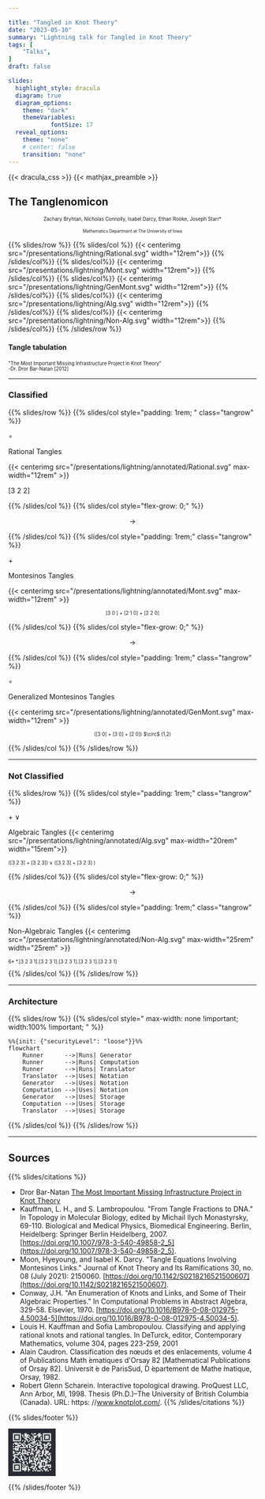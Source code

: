 ```yaml
---

title: "Tangled in Knot Theory"
date: "2023-05-10"
summary: "Lightning talk for Tangled in Knot Theory"
tags: [
    "Talks",
]
draft: false

slides:
  highlight_style: dracula
  diagram: true
  diagram_options:
    theme: "dark"
    themeVariables:
            fontSize: 17
  reveal_options:
    theme: "none"
    # center: false
    transition: "none"
---
```

<style>

  .tangrow * {
    font-size: 2.5rem;
  }

  .tangrow {
    border: 2px solid var(--r-Red);
    border-radius: 12px;
    margin:auto;
    padding:1rem;

  }
.qr_Code{
    width:10vw;
    height:auto;
}

.mermaid svg {
    max-width: none !important;
    width: 100% !important;
    height: auto !important;
}

</style>


{{< dracula_css >}}
{{< mathjax_preamble >}}


## The Tanglenomicon


<p style="font-size:.7em;text-align:center !important">
Zachary Bryhtan, Nicholas Connolly, Isabel Darcy, Ethan Rooke, Joseph Starr*
<p>

<p style="font-size:.6em; text-align:center !important">
Mathematics Department at The University of Iowa<p>


{{% slides/row %}}
{{% slides/col %}}
{{< centerimg src="/presentations/lightning/Rational.svg" width="12rem">}}
{{% /slides/col%}}
{{% slides/col%}}
{{< centerimg src="/presentations/lightning/Mont.svg" width="12rem">}}
{{% /slides/col%}}
{{% slides/col%}}
{{< centerimg src="/presentations/lightning/GenMont.svg" width="12rem">}}
{{% /slides/col%}}
{{% slides/col%}}
{{< centerimg src="/presentations/lightning/Alg.svg" width="12rem">}}
{{% /slides/col%}}
{{% slides/col%}}
{{< centerimg src="/presentations/lightning/Non-Alg.svg" width="12rem">}}
{{% /slides/col%}}
{{% /slides/row %}}


#### Tangle tabulation

<p style="font-size:.7em;color:var(--r-Green);">
"The Most Important Missing Infrastructure Project in Knot Theory"</br>
-Dr. Dror Bar-Natan [2012]
</p>

---

### Classified

{{% slides/row %}}
{{% slides/col style="padding: 1rem; " class="tangrow" %}}

$\circ$

Rational Tangles

{{< centerimg src="/presentations/lightning/annotated/Rational.svg" max-width="12rem" >}}

[3 2 2]

{{% /slides/col %}}
{{% slides/col style="flex-grow: 0;"  %}}

$$\to$$

{{% /slides/col %}}
{{% slides/col style="padding: 1rem;" class="tangrow" %}}

$+$

Montesinos Tangles

{{< centerimg src="/presentations/lightning/annotated/Mont.svg" max-width="12rem" >}}

<p style="font-size:.7em;text-align:center !important;white-space: nowrap;">
[3 0 ] + [2 1 0] + [2 2 0]
</p>

{{% /slides/col %}}
{{% slides/col style="flex-grow: 0;"  %}}

$$\to$$

{{% /slides/col %}}
{{% slides/col style="padding: 1rem;" class="tangrow" %}}

$\circ$

Generalized Montesinos Tangles

{{< centerimg src="/presentations/lightning/annotated/GenMont.svg" max-width="12rem" >}}
<p style="font-size:.7em;text-align:center !important;white-space: nowrap;">
([3 0] + [3 0] + [2 0]) $\circ$ (1,2)
</p>

{{% /slides/col %}}
{{% /slides/row %}}

---


### Not Classified

{{% slides/row %}}
{{% slides/col style="padding: 1rem;" class="tangrow"  %}}

$+\ \vee$

  Algebraic Tangles
{{< centerimg src="/presentations/lightning/annotated/Alg.svg" max-width="20rem"  width="15rem">}}

<p style="font-size:.7em;tex-align:center !important;white-space: nowrap;">
([3 2 3] + [3 2 3]) ∨ ([3 2 3] + [3 2 3] )
</p>

{{% /slides/col %}}
{{% slides/col style="flex-grow: 0;"  %}}

$$\to$$

{{% /slides/col %}}
{{% slides/col style="padding: 1rem;" class="tangrow" %}}

Non-Algebraic Tangles
{{< centerimg src="/presentations/lightning/annotated/Non-Alg.svg" max-width="25rem" width="25rem" >}}

<p style="font-size:.7em;tex-align:center !important;white-space: nowrap;">
6* *.[3 2 3 1].[3 2 3 1].[3 2 3 1].[3 2 3 1].[3 2 3 1]
</p>
{{% /slides/col %}}
{{% /slides/row %}}

---

### Architecture


{{% slides/row %}}
{{% slides/col style=" max-width: none !important; width:100% !important; " %}}

```mermaid
%%{init: {"securityLevel": "loose"}}%%
flowchart
    Runner      -->|Runs| Generator
    Runner      -->|Runs| Computation
    Runner      -->|Runs| Translator
    Translator  -->|Uses| Notation
    Generator   -->|Uses| Notation
    Computation -->|Uses| Notation
    Generator   -->|Uses| Storage
    Computation -->|Uses| Storage
    Translator  -->|Uses| Storage
```

{{% /slides/col %}}
{{% /slides/row %}}

---

## Sources

{{% slides/citations %}}

- Dror Bar-Natan [The Most Important Missing Infrastructure Project in Knot Theory](http://drorbn.net/AcademicPensieve/2012-01/one/The_Most_Important_Missing_Infrastructure_Project_in_Knot_Theory.pdf)
- Kauffman, L. H., and S. Lambropoulou. "From Tangle Fractions to DNA." In Topology in Molecular Biology, edited by Michail Ilych Monastyrsky, 69-110. Biological and Medical Physics, Biomedical Engineering. Berlin, Heidelberg: Springer Berlin Heidelberg, 2007. [https://doi.org/10.1007/978-3-540-49858-2_5](https://doi.org/10.1007/978-3-540-49858-2_5).
- Moon, Hyeyoung, and Isabel K. Darcy. "Tangle Equations Involving Montesinos Links." Journal of Knot Theory and Its Ramifications 30, no. 08 (July 2021): 2150060. [https://doi.org/10.1142/S0218216521500607](https://doi.org/10.1142/S0218216521500607).
- Conway, J.H. "An Enumeration of Knots and Links, and Some of Their Algebraic Properties." In Computational Problems in Abstract Algebra, 329-58. Elsevier, 1970. [https://doi.org/10.1016/B978-0-08-012975-4.50034-5](https://doi.org/10.1016/B978-0-08-012975-4.50034-5).
- Louis H. Kauffman and Sofia Lambropoulou. Classifying and applying rational knots and rational tangles. In DeTurck, editor, Contemporary Mathematics, volume 304, pages 223-259, 2001
- Alain Caudron. Classification des nœuds et des enlacements, volume 4 of Publications Math ́ematiques d'Orsay 82 [Mathematical Publications of Orsay 82]. Universit ́e de ParisSud, D ́epartement de Mathe  ́matique, Orsay, 1982.
- Robert Glenn Scharein. Interactive topological drawing. ProQuest LLC, Ann Arbor,
  MI, 1998. Thesis (Ph.D.)–The University of British Columbia (Canada). URL: https:
  //www.knotplot.com/.
  {{% /slides/citations %}}


{{% slides/footer %}}
<div class="qr_Code">
<svg width="100%" height="auto" viewBox="0 0 328 328"
    xmlns="http://www.w3.org/2000/svg"
    xmlns:xlink="http://www.w3.org/1999/xlink"
    xmlns:ev="http://www.w3.org/2001/xml-events">
    <rect x="0" y="0" width="328" height="328" fill="#282a36"/>
    <defs>
        <rect id="p" width="8" height="8"/>
    </defs>
    <g fill="#f8f8f2">
        <use xlink:href="#p" x="32" y="32"/>
        <use xlink:href="#p" x="32" y="40"/>
        <use xlink:href="#p" x="32" y="48"/>
        <use xlink:href="#p" x="32" y="56"/>
        <use xlink:href="#p" x="32" y="64"/>
        <use xlink:href="#p" x="32" y="72"/>
        <use xlink:href="#p" x="32" y="80"/>
        <use xlink:href="#p" x="32" y="104"/>
        <use xlink:href="#p" x="32" y="120"/>
        <use xlink:href="#p" x="32" y="136"/>
        <use xlink:href="#p" x="32" y="152"/>
        <use xlink:href="#p" x="32" y="160"/>
        <use xlink:href="#p" x="32" y="168"/>
        <use xlink:href="#p" x="32" y="184"/>
        <use xlink:href="#p" x="32" y="208"/>
        <use xlink:href="#p" x="32" y="216"/>
        <use xlink:href="#p" x="32" y="240"/>
        <use xlink:href="#p" x="32" y="248"/>
        <use xlink:href="#p" x="32" y="256"/>
        <use xlink:href="#p" x="32" y="264"/>
        <use xlink:href="#p" x="32" y="272"/>
        <use xlink:href="#p" x="32" y="280"/>
        <use xlink:href="#p" x="32" y="288"/>
        <use xlink:href="#p" x="40" y="32"/>
        <use xlink:href="#p" x="40" y="80"/>
        <use xlink:href="#p" x="40" y="96"/>
        <use xlink:href="#p" x="40" y="136"/>
        <use xlink:href="#p" x="40" y="160"/>
        <use xlink:href="#p" x="40" y="176"/>
        <use xlink:href="#p" x="40" y="184"/>
        <use xlink:href="#p" x="40" y="192"/>
        <use xlink:href="#p" x="40" y="200"/>
        <use xlink:href="#p" x="40" y="208"/>
        <use xlink:href="#p" x="40" y="224"/>
        <use xlink:href="#p" x="40" y="240"/>
        <use xlink:href="#p" x="40" y="288"/>
        <use xlink:href="#p" x="48" y="32"/>
        <use xlink:href="#p" x="48" y="48"/>
        <use xlink:href="#p" x="48" y="56"/>
        <use xlink:href="#p" x="48" y="64"/>
        <use xlink:href="#p" x="48" y="80"/>
        <use xlink:href="#p" x="48" y="96"/>
        <use xlink:href="#p" x="48" y="104"/>
        <use xlink:href="#p" x="48" y="120"/>
        <use xlink:href="#p" x="48" y="128"/>
        <use xlink:href="#p" x="48" y="136"/>
        <use xlink:href="#p" x="48" y="144"/>
        <use xlink:href="#p" x="48" y="176"/>
        <use xlink:href="#p" x="48" y="192"/>
        <use xlink:href="#p" x="48" y="240"/>
        <use xlink:href="#p" x="48" y="256"/>
        <use xlink:href="#p" x="48" y="264"/>
        <use xlink:href="#p" x="48" y="272"/>
        <use xlink:href="#p" x="48" y="288"/>
        <use xlink:href="#p" x="56" y="32"/>
        <use xlink:href="#p" x="56" y="48"/>
        <use xlink:href="#p" x="56" y="56"/>
        <use xlink:href="#p" x="56" y="64"/>
        <use xlink:href="#p" x="56" y="80"/>
        <use xlink:href="#p" x="56" y="96"/>
        <use xlink:href="#p" x="56" y="104"/>
        <use xlink:href="#p" x="56" y="120"/>
        <use xlink:href="#p" x="56" y="136"/>
        <use xlink:href="#p" x="56" y="144"/>
        <use xlink:href="#p" x="56" y="160"/>
        <use xlink:href="#p" x="56" y="176"/>
        <use xlink:href="#p" x="56" y="192"/>
        <use xlink:href="#p" x="56" y="240"/>
        <use xlink:href="#p" x="56" y="256"/>
        <use xlink:href="#p" x="56" y="264"/>
        <use xlink:href="#p" x="56" y="272"/>
        <use xlink:href="#p" x="56" y="288"/>
        <use xlink:href="#p" x="64" y="32"/>
        <use xlink:href="#p" x="64" y="48"/>
        <use xlink:href="#p" x="64" y="56"/>
        <use xlink:href="#p" x="64" y="64"/>
        <use xlink:href="#p" x="64" y="80"/>
        <use xlink:href="#p" x="64" y="104"/>
        <use xlink:href="#p" x="64" y="112"/>
        <use xlink:href="#p" x="64" y="120"/>
        <use xlink:href="#p" x="64" y="128"/>
        <use xlink:href="#p" x="64" y="136"/>
        <use xlink:href="#p" x="64" y="144"/>
        <use xlink:href="#p" x="64" y="168"/>
        <use xlink:href="#p" x="64" y="176"/>
        <use xlink:href="#p" x="64" y="200"/>
        <use xlink:href="#p" x="64" y="240"/>
        <use xlink:href="#p" x="64" y="256"/>
        <use xlink:href="#p" x="64" y="264"/>
        <use xlink:href="#p" x="64" y="272"/>
        <use xlink:href="#p" x="64" y="288"/>
        <use xlink:href="#p" x="72" y="32"/>
        <use xlink:href="#p" x="72" y="80"/>
        <use xlink:href="#p" x="72" y="96"/>
        <use xlink:href="#p" x="72" y="112"/>
        <use xlink:href="#p" x="72" y="120"/>
        <use xlink:href="#p" x="72" y="160"/>
        <use xlink:href="#p" x="72" y="168"/>
        <use xlink:href="#p" x="72" y="208"/>
        <use xlink:href="#p" x="72" y="216"/>
        <use xlink:href="#p" x="72" y="240"/>
        <use xlink:href="#p" x="72" y="288"/>
        <use xlink:href="#p" x="80" y="32"/>
        <use xlink:href="#p" x="80" y="40"/>
        <use xlink:href="#p" x="80" y="48"/>
        <use xlink:href="#p" x="80" y="56"/>
        <use xlink:href="#p" x="80" y="64"/>
        <use xlink:href="#p" x="80" y="72"/>
        <use xlink:href="#p" x="80" y="80"/>
        <use xlink:href="#p" x="80" y="96"/>
        <use xlink:href="#p" x="80" y="112"/>
        <use xlink:href="#p" x="80" y="128"/>
        <use xlink:href="#p" x="80" y="144"/>
        <use xlink:href="#p" x="80" y="160"/>
        <use xlink:href="#p" x="80" y="176"/>
        <use xlink:href="#p" x="80" y="192"/>
        <use xlink:href="#p" x="80" y="208"/>
        <use xlink:href="#p" x="80" y="224"/>
        <use xlink:href="#p" x="80" y="240"/>
        <use xlink:href="#p" x="80" y="248"/>
        <use xlink:href="#p" x="80" y="256"/>
        <use xlink:href="#p" x="80" y="264"/>
        <use xlink:href="#p" x="80" y="272"/>
        <use xlink:href="#p" x="80" y="280"/>
        <use xlink:href="#p" x="80" y="288"/>
        <use xlink:href="#p" x="88" y="104"/>
        <use xlink:href="#p" x="88" y="128"/>
        <use xlink:href="#p" x="88" y="168"/>
        <use xlink:href="#p" x="88" y="184"/>
        <use xlink:href="#p" x="88" y="192"/>
        <use xlink:href="#p" x="88" y="200"/>
        <use xlink:href="#p" x="88" y="208"/>
        <use xlink:href="#p" x="96" y="40"/>
        <use xlink:href="#p" x="96" y="48"/>
        <use xlink:href="#p" x="96" y="80"/>
        <use xlink:href="#p" x="96" y="104"/>
        <use xlink:href="#p" x="96" y="112"/>
        <use xlink:href="#p" x="96" y="128"/>
        <use xlink:href="#p" x="96" y="144"/>
        <use xlink:href="#p" x="96" y="152"/>
        <use xlink:href="#p" x="96" y="160"/>
        <use xlink:href="#p" x="96" y="168"/>
        <use xlink:href="#p" x="96" y="176"/>
        <use xlink:href="#p" x="96" y="208"/>
        <use xlink:href="#p" x="96" y="216"/>
        <use xlink:href="#p" x="96" y="232"/>
        <use xlink:href="#p" x="96" y="248"/>
        <use xlink:href="#p" x="96" y="264"/>
        <use xlink:href="#p" x="96" y="272"/>
        <use xlink:href="#p" x="96" y="280"/>
        <use xlink:href="#p" x="104" y="56"/>
        <use xlink:href="#p" x="104" y="96"/>
        <use xlink:href="#p" x="104" y="112"/>
        <use xlink:href="#p" x="104" y="120"/>
        <use xlink:href="#p" x="104" y="128"/>
        <use xlink:href="#p" x="104" y="144"/>
        <use xlink:href="#p" x="104" y="168"/>
        <use xlink:href="#p" x="104" y="184"/>
        <use xlink:href="#p" x="104" y="224"/>
        <use xlink:href="#p" x="104" y="232"/>
        <use xlink:href="#p" x="104" y="240"/>
        <use xlink:href="#p" x="104" y="256"/>
        <use xlink:href="#p" x="104" y="272"/>
        <use xlink:href="#p" x="104" y="280"/>
        <use xlink:href="#p" x="112" y="32"/>
        <use xlink:href="#p" x="112" y="40"/>
        <use xlink:href="#p" x="112" y="48"/>
        <use xlink:href="#p" x="112" y="64"/>
        <use xlink:href="#p" x="112" y="80"/>
        <use xlink:href="#p" x="112" y="88"/>
        <use xlink:href="#p" x="112" y="104"/>
        <use xlink:href="#p" x="112" y="128"/>
        <use xlink:href="#p" x="112" y="144"/>
        <use xlink:href="#p" x="112" y="152"/>
        <use xlink:href="#p" x="112" y="160"/>
        <use xlink:href="#p" x="112" y="168"/>
        <use xlink:href="#p" x="112" y="192"/>
        <use xlink:href="#p" x="112" y="200"/>
        <use xlink:href="#p" x="112" y="208"/>
        <use xlink:href="#p" x="112" y="248"/>
        <use xlink:href="#p" x="112" y="264"/>
        <use xlink:href="#p" x="112" y="272"/>
        <use xlink:href="#p" x="112" y="280"/>
        <use xlink:href="#p" x="112" y="288"/>
        <use xlink:href="#p" x="120" y="32"/>
        <use xlink:href="#p" x="120" y="40"/>
        <use xlink:href="#p" x="120" y="48"/>
        <use xlink:href="#p" x="120" y="56"/>
        <use xlink:href="#p" x="120" y="64"/>
        <use xlink:href="#p" x="120" y="72"/>
        <use xlink:href="#p" x="120" y="112"/>
        <use xlink:href="#p" x="120" y="120"/>
        <use xlink:href="#p" x="120" y="152"/>
        <use xlink:href="#p" x="120" y="168"/>
        <use xlink:href="#p" x="120" y="208"/>
        <use xlink:href="#p" x="120" y="224"/>
        <use xlink:href="#p" x="120" y="256"/>
        <use xlink:href="#p" x="120" y="264"/>
        <use xlink:href="#p" x="120" y="272"/>
        <use xlink:href="#p" x="120" y="280"/>
        <use xlink:href="#p" x="128" y="40"/>
        <use xlink:href="#p" x="128" y="48"/>
        <use xlink:href="#p" x="128" y="56"/>
        <use xlink:href="#p" x="128" y="72"/>
        <use xlink:href="#p" x="128" y="80"/>
        <use xlink:href="#p" x="128" y="112"/>
        <use xlink:href="#p" x="128" y="120"/>
        <use xlink:href="#p" x="128" y="128"/>
        <use xlink:href="#p" x="128" y="160"/>
        <use xlink:href="#p" x="128" y="168"/>
        <use xlink:href="#p" x="128" y="176"/>
        <use xlink:href="#p" x="128" y="200"/>
        <use xlink:href="#p" x="128" y="232"/>
        <use xlink:href="#p" x="128" y="240"/>
        <use xlink:href="#p" x="128" y="256"/>
        <use xlink:href="#p" x="136" y="40"/>
        <use xlink:href="#p" x="136" y="56"/>
        <use xlink:href="#p" x="136" y="88"/>
        <use xlink:href="#p" x="136" y="104"/>
        <use xlink:href="#p" x="136" y="144"/>
        <use xlink:href="#p" x="136" y="160"/>
        <use xlink:href="#p" x="136" y="176"/>
        <use xlink:href="#p" x="136" y="264"/>
        <use xlink:href="#p" x="136" y="272"/>
        <use xlink:href="#p" x="136" y="280"/>
        <use xlink:href="#p" x="136" y="288"/>
        <use xlink:href="#p" x="144" y="48"/>
        <use xlink:href="#p" x="144" y="64"/>
        <use xlink:href="#p" x="144" y="80"/>
        <use xlink:href="#p" x="144" y="104"/>
        <use xlink:href="#p" x="144" y="112"/>
        <use xlink:href="#p" x="144" y="120"/>
        <use xlink:href="#p" x="144" y="128"/>
        <use xlink:href="#p" x="144" y="144"/>
        <use xlink:href="#p" x="144" y="160"/>
        <use xlink:href="#p" x="144" y="192"/>
        <use xlink:href="#p" x="144" y="200"/>
        <use xlink:href="#p" x="144" y="208"/>
        <use xlink:href="#p" x="144" y="216"/>
        <use xlink:href="#p" x="144" y="224"/>
        <use xlink:href="#p" x="144" y="232"/>
        <use xlink:href="#p" x="144" y="280"/>
        <use xlink:href="#p" x="152" y="72"/>
        <use xlink:href="#p" x="152" y="96"/>
        <use xlink:href="#p" x="152" y="112"/>
        <use xlink:href="#p" x="152" y="128"/>
        <use xlink:href="#p" x="152" y="168"/>
        <use xlink:href="#p" x="152" y="176"/>
        <use xlink:href="#p" x="152" y="216"/>
        <use xlink:href="#p" x="152" y="224"/>
        <use xlink:href="#p" x="152" y="264"/>
        <use xlink:href="#p" x="160" y="32"/>
        <use xlink:href="#p" x="160" y="56"/>
        <use xlink:href="#p" x="160" y="64"/>
        <use xlink:href="#p" x="160" y="80"/>
        <use xlink:href="#p" x="160" y="96"/>
        <use xlink:href="#p" x="160" y="120"/>
        <use xlink:href="#p" x="160" y="136"/>
        <use xlink:href="#p" x="160" y="144"/>
        <use xlink:href="#p" x="160" y="152"/>
        <use xlink:href="#p" x="160" y="160"/>
        <use xlink:href="#p" x="160" y="168"/>
        <use xlink:href="#p" x="160" y="200"/>
        <use xlink:href="#p" x="160" y="216"/>
        <use xlink:href="#p" x="160" y="224"/>
        <use xlink:href="#p" x="160" y="240"/>
        <use xlink:href="#p" x="160" y="256"/>
        <use xlink:href="#p" x="160" y="264"/>
        <use xlink:href="#p" x="168" y="40"/>
        <use xlink:href="#p" x="168" y="72"/>
        <use xlink:href="#p" x="168" y="88"/>
        <use xlink:href="#p" x="168" y="96"/>
        <use xlink:href="#p" x="168" y="104"/>
        <use xlink:href="#p" x="168" y="120"/>
        <use xlink:href="#p" x="168" y="136"/>
        <use xlink:href="#p" x="168" y="144"/>
        <use xlink:href="#p" x="168" y="168"/>
        <use xlink:href="#p" x="168" y="176"/>
        <use xlink:href="#p" x="168" y="192"/>
        <use xlink:href="#p" x="168" y="240"/>
        <use xlink:href="#p" x="168" y="256"/>
        <use xlink:href="#p" x="168" y="272"/>
        <use xlink:href="#p" x="168" y="288"/>
        <use xlink:href="#p" x="176" y="32"/>
        <use xlink:href="#p" x="176" y="48"/>
        <use xlink:href="#p" x="176" y="56"/>
        <use xlink:href="#p" x="176" y="64"/>
        <use xlink:href="#p" x="176" y="72"/>
        <use xlink:href="#p" x="176" y="80"/>
        <use xlink:href="#p" x="176" y="88"/>
        <use xlink:href="#p" x="176" y="96"/>
        <use xlink:href="#p" x="176" y="112"/>
        <use xlink:href="#p" x="176" y="152"/>
        <use xlink:href="#p" x="176" y="200"/>
        <use xlink:href="#p" x="176" y="208"/>
        <use xlink:href="#p" x="176" y="216"/>
        <use xlink:href="#p" x="176" y="224"/>
        <use xlink:href="#p" x="176" y="240"/>
        <use xlink:href="#p" x="176" y="264"/>
        <use xlink:href="#p" x="176" y="272"/>
        <use xlink:href="#p" x="176" y="280"/>
        <use xlink:href="#p" x="184" y="32"/>
        <use xlink:href="#p" x="184" y="48"/>
        <use xlink:href="#p" x="184" y="56"/>
        <use xlink:href="#p" x="184" y="88"/>
        <use xlink:href="#p" x="184" y="104"/>
        <use xlink:href="#p" x="184" y="128"/>
        <use xlink:href="#p" x="184" y="144"/>
        <use xlink:href="#p" x="184" y="184"/>
        <use xlink:href="#p" x="184" y="192"/>
        <use xlink:href="#p" x="184" y="208"/>
        <use xlink:href="#p" x="184" y="224"/>
        <use xlink:href="#p" x="184" y="232"/>
        <use xlink:href="#p" x="184" y="240"/>
        <use xlink:href="#p" x="184" y="248"/>
        <use xlink:href="#p" x="184" y="256"/>
        <use xlink:href="#p" x="184" y="264"/>
        <use xlink:href="#p" x="184" y="288"/>
        <use xlink:href="#p" x="192" y="48"/>
        <use xlink:href="#p" x="192" y="80"/>
        <use xlink:href="#p" x="192" y="104"/>
        <use xlink:href="#p" x="192" y="120"/>
        <use xlink:href="#p" x="192" y="128"/>
        <use xlink:href="#p" x="192" y="136"/>
        <use xlink:href="#p" x="192" y="144"/>
        <use xlink:href="#p" x="192" y="160"/>
        <use xlink:href="#p" x="192" y="168"/>
        <use xlink:href="#p" x="192" y="176"/>
        <use xlink:href="#p" x="192" y="184"/>
        <use xlink:href="#p" x="192" y="200"/>
        <use xlink:href="#p" x="192" y="208"/>
        <use xlink:href="#p" x="192" y="216"/>
        <use xlink:href="#p" x="192" y="248"/>
        <use xlink:href="#p" x="192" y="272"/>
        <use xlink:href="#p" x="192" y="280"/>
        <use xlink:href="#p" x="200" y="40"/>
        <use xlink:href="#p" x="200" y="96"/>
        <use xlink:href="#p" x="200" y="104"/>
        <use xlink:href="#p" x="200" y="112"/>
        <use xlink:href="#p" x="200" y="152"/>
        <use xlink:href="#p" x="200" y="160"/>
        <use xlink:href="#p" x="200" y="168"/>
        <use xlink:href="#p" x="200" y="200"/>
        <use xlink:href="#p" x="200" y="208"/>
        <use xlink:href="#p" x="200" y="232"/>
        <use xlink:href="#p" x="200" y="240"/>
        <use xlink:href="#p" x="200" y="288"/>
        <use xlink:href="#p" x="208" y="32"/>
        <use xlink:href="#p" x="208" y="40"/>
        <use xlink:href="#p" x="208" y="48"/>
        <use xlink:href="#p" x="208" y="56"/>
        <use xlink:href="#p" x="208" y="80"/>
        <use xlink:href="#p" x="208" y="112"/>
        <use xlink:href="#p" x="208" y="144"/>
        <use xlink:href="#p" x="208" y="152"/>
        <use xlink:href="#p" x="208" y="160"/>
        <use xlink:href="#p" x="208" y="176"/>
        <use xlink:href="#p" x="208" y="184"/>
        <use xlink:href="#p" x="208" y="192"/>
        <use xlink:href="#p" x="208" y="216"/>
        <use xlink:href="#p" x="208" y="224"/>
        <use xlink:href="#p" x="208" y="232"/>
        <use xlink:href="#p" x="208" y="256"/>
        <use xlink:href="#p" x="208" y="264"/>
        <use xlink:href="#p" x="208" y="288"/>
        <use xlink:href="#p" x="216" y="32"/>
        <use xlink:href="#p" x="216" y="40"/>
        <use xlink:href="#p" x="216" y="48"/>
        <use xlink:href="#p" x="216" y="88"/>
        <use xlink:href="#p" x="216" y="96"/>
        <use xlink:href="#p" x="216" y="104"/>
        <use xlink:href="#p" x="216" y="112"/>
        <use xlink:href="#p" x="216" y="128"/>
        <use xlink:href="#p" x="216" y="152"/>
        <use xlink:href="#p" x="216" y="168"/>
        <use xlink:href="#p" x="216" y="184"/>
        <use xlink:href="#p" x="216" y="200"/>
        <use xlink:href="#p" x="216" y="208"/>
        <use xlink:href="#p" x="216" y="232"/>
        <use xlink:href="#p" x="216" y="240"/>
        <use xlink:href="#p" x="216" y="248"/>
        <use xlink:href="#p" x="216" y="256"/>
        <use xlink:href="#p" x="216" y="264"/>
        <use xlink:href="#p" x="216" y="272"/>
        <use xlink:href="#p" x="216" y="288"/>
        <use xlink:href="#p" x="224" y="40"/>
        <use xlink:href="#p" x="224" y="56"/>
        <use xlink:href="#p" x="224" y="64"/>
        <use xlink:href="#p" x="224" y="72"/>
        <use xlink:href="#p" x="224" y="80"/>
        <use xlink:href="#p" x="224" y="96"/>
        <use xlink:href="#p" x="224" y="112"/>
        <use xlink:href="#p" x="224" y="120"/>
        <use xlink:href="#p" x="224" y="128"/>
        <use xlink:href="#p" x="224" y="136"/>
        <use xlink:href="#p" x="224" y="184"/>
        <use xlink:href="#p" x="224" y="216"/>
        <use xlink:href="#p" x="224" y="224"/>
        <use xlink:href="#p" x="224" y="232"/>
        <use xlink:href="#p" x="224" y="240"/>
        <use xlink:href="#p" x="224" y="248"/>
        <use xlink:href="#p" x="224" y="256"/>
        <use xlink:href="#p" x="224" y="264"/>
        <use xlink:href="#p" x="224" y="280"/>
        <use xlink:href="#p" x="232" y="128"/>
        <use xlink:href="#p" x="232" y="152"/>
        <use xlink:href="#p" x="232" y="160"/>
        <use xlink:href="#p" x="232" y="168"/>
        <use xlink:href="#p" x="232" y="176"/>
        <use xlink:href="#p" x="232" y="184"/>
        <use xlink:href="#p" x="232" y="216"/>
        <use xlink:href="#p" x="232" y="224"/>
        <use xlink:href="#p" x="232" y="256"/>
        <use xlink:href="#p" x="232" y="288"/>
        <use xlink:href="#p" x="240" y="32"/>
        <use xlink:href="#p" x="240" y="40"/>
        <use xlink:href="#p" x="240" y="48"/>
        <use xlink:href="#p" x="240" y="56"/>
        <use xlink:href="#p" x="240" y="64"/>
        <use xlink:href="#p" x="240" y="72"/>
        <use xlink:href="#p" x="240" y="80"/>
        <use xlink:href="#p" x="240" y="104"/>
        <use xlink:href="#p" x="240" y="144"/>
        <use xlink:href="#p" x="240" y="152"/>
        <use xlink:href="#p" x="240" y="160"/>
        <use xlink:href="#p" x="240" y="168"/>
        <use xlink:href="#p" x="240" y="200"/>
        <use xlink:href="#p" x="240" y="216"/>
        <use xlink:href="#p" x="240" y="224"/>
        <use xlink:href="#p" x="240" y="240"/>
        <use xlink:href="#p" x="240" y="256"/>
        <use xlink:href="#p" x="240" y="272"/>
        <use xlink:href="#p" x="248" y="32"/>
        <use xlink:href="#p" x="248" y="80"/>
        <use xlink:href="#p" x="248" y="104"/>
        <use xlink:href="#p" x="248" y="112"/>
        <use xlink:href="#p" x="248" y="120"/>
        <use xlink:href="#p" x="248" y="128"/>
        <use xlink:href="#p" x="248" y="136"/>
        <use xlink:href="#p" x="248" y="176"/>
        <use xlink:href="#p" x="248" y="208"/>
        <use xlink:href="#p" x="248" y="216"/>
        <use xlink:href="#p" x="248" y="224"/>
        <use xlink:href="#p" x="248" y="256"/>
        <use xlink:href="#p" x="248" y="264"/>
        <use xlink:href="#p" x="248" y="272"/>
        <use xlink:href="#p" x="248" y="280"/>
        <use xlink:href="#p" x="256" y="32"/>
        <use xlink:href="#p" x="256" y="48"/>
        <use xlink:href="#p" x="256" y="56"/>
        <use xlink:href="#p" x="256" y="64"/>
        <use xlink:href="#p" x="256" y="80"/>
        <use xlink:href="#p" x="256" y="112"/>
        <use xlink:href="#p" x="256" y="128"/>
        <use xlink:href="#p" x="256" y="144"/>
        <use xlink:href="#p" x="256" y="152"/>
        <use xlink:href="#p" x="256" y="160"/>
        <use xlink:href="#p" x="256" y="168"/>
        <use xlink:href="#p" x="256" y="176"/>
        <use xlink:href="#p" x="256" y="184"/>
        <use xlink:href="#p" x="256" y="208"/>
        <use xlink:href="#p" x="256" y="224"/>
        <use xlink:href="#p" x="256" y="232"/>
        <use xlink:href="#p" x="256" y="240"/>
        <use xlink:href="#p" x="256" y="248"/>
        <use xlink:href="#p" x="256" y="256"/>
        <use xlink:href="#p" x="256" y="280"/>
        <use xlink:href="#p" x="256" y="288"/>
        <use xlink:href="#p" x="264" y="32"/>
        <use xlink:href="#p" x="264" y="48"/>
        <use xlink:href="#p" x="264" y="56"/>
        <use xlink:href="#p" x="264" y="64"/>
        <use xlink:href="#p" x="264" y="80"/>
        <use xlink:href="#p" x="264" y="104"/>
        <use xlink:href="#p" x="264" y="112"/>
        <use xlink:href="#p" x="264" y="120"/>
        <use xlink:href="#p" x="264" y="128"/>
        <use xlink:href="#p" x="264" y="152"/>
        <use xlink:href="#p" x="264" y="160"/>
        <use xlink:href="#p" x="264" y="168"/>
        <use xlink:href="#p" x="264" y="192"/>
        <use xlink:href="#p" x="264" y="200"/>
        <use xlink:href="#p" x="264" y="216"/>
        <use xlink:href="#p" x="264" y="224"/>
        <use xlink:href="#p" x="264" y="232"/>
        <use xlink:href="#p" x="264" y="248"/>
        <use xlink:href="#p" x="264" y="272"/>
        <use xlink:href="#p" x="264" y="280"/>
        <use xlink:href="#p" x="272" y="32"/>
        <use xlink:href="#p" x="272" y="48"/>
        <use xlink:href="#p" x="272" y="56"/>
        <use xlink:href="#p" x="272" y="64"/>
        <use xlink:href="#p" x="272" y="80"/>
        <use xlink:href="#p" x="272" y="96"/>
        <use xlink:href="#p" x="272" y="104"/>
        <use xlink:href="#p" x="272" y="152"/>
        <use xlink:href="#p" x="272" y="160"/>
        <use xlink:href="#p" x="272" y="176"/>
        <use xlink:href="#p" x="272" y="192"/>
        <use xlink:href="#p" x="272" y="200"/>
        <use xlink:href="#p" x="272" y="248"/>
        <use xlink:href="#p" x="272" y="256"/>
        <use xlink:href="#p" x="272" y="288"/>
        <use xlink:href="#p" x="280" y="32"/>
        <use xlink:href="#p" x="280" y="80"/>
        <use xlink:href="#p" x="280" y="96"/>
        <use xlink:href="#p" x="280" y="112"/>
        <use xlink:href="#p" x="280" y="136"/>
        <use xlink:href="#p" x="280" y="168"/>
        <use xlink:href="#p" x="280" y="176"/>
        <use xlink:href="#p" x="280" y="208"/>
        <use xlink:href="#p" x="280" y="224"/>
        <use xlink:href="#p" x="280" y="248"/>
        <use xlink:href="#p" x="280" y="264"/>
        <use xlink:href="#p" x="288" y="32"/>
        <use xlink:href="#p" x="288" y="40"/>
        <use xlink:href="#p" x="288" y="48"/>
        <use xlink:href="#p" x="288" y="56"/>
        <use xlink:href="#p" x="288" y="64"/>
        <use xlink:href="#p" x="288" y="72"/>
        <use xlink:href="#p" x="288" y="80"/>
        <use xlink:href="#p" x="288" y="104"/>
        <use xlink:href="#p" x="288" y="112"/>
        <use xlink:href="#p" x="288" y="128"/>
        <use xlink:href="#p" x="288" y="168"/>
        <use xlink:href="#p" x="288" y="184"/>
        <use xlink:href="#p" x="288" y="192"/>
        <use xlink:href="#p" x="288" y="200"/>
        <use xlink:href="#p" x="288" y="208"/>
        <use xlink:href="#p" x="288" y="216"/>
        <use xlink:href="#p" x="288" y="248"/>
        <use xlink:href="#p" x="288" y="256"/>
        <use xlink:href="#p" x="288" y="264"/>
        <use xlink:href="#p" x="288" y="280"/>
    </g>
    <g></g>
</svg>
</div>

{{% /slides/footer %}}




